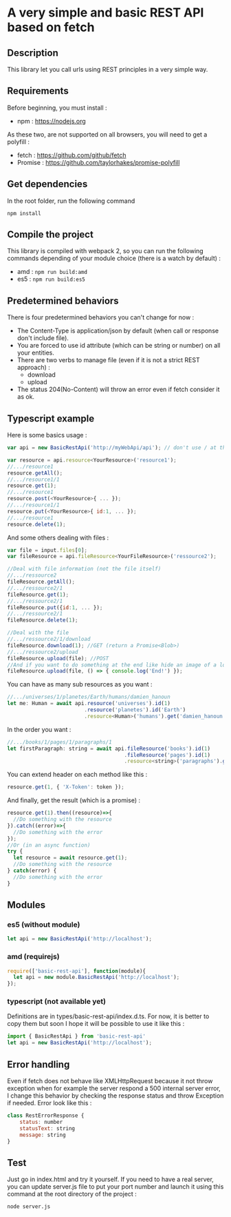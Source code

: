 # A very simple and basic REST API based on fetch

## Description
This library let you call urls using REST principles in a very simple way.

## Requirements
Before beginning, you must install :
* npm : https://nodejs.org

As these two, are not supported on all browsers, you will need to get a polyfill :
* fetch : https://github.com/github/fetch
* Promise : https://github.com/taylorhakes/promise-polyfill

## Get dependencies
In the root folder, run the following command
```
npm install
```

## Compile the project
This library is compiled with webpack 2, so you can run the following commands depending of your module choice (there is a watch by default) :
* amd : `npm run build:amd`
* es5 : `npm run build:es5`

## Predetermined behaviors
There is four predetermined behaviors you can't change for now :
* The Content-Type is application/json by default (when call or response don't include file).
* You are forced to use id attribute (which can be string or number) on all your entities.
* There are two verbs to manage file (even if it is not a strict REST approach) :
  * download
  * upload
* The status 204(No-Content) will throw an error even if fetch consider it as ok.

## Typescript example
Here is some basics usage :
```javascript
var api = new BasicRestApi('http://myWebApi/api'); // don't use / at the end

var resource = api.resource<YourResource>('resource1');
//.../resource1
resource.getAll();     
//.../resource1/1
resource.get(1);
//.../resource1
resource.post(<YourResource>{ ... });
//.../resource1/1
resource.put(<YourResource>{ id:1, ... });
//.../resource1
resource.delete(1);
```

And some others dealing with files :
```javascript
var file = input.files[0];
var fileResource = api.fileResource<YourFileResource>('ressource2');

//Deal with file information (not the file itself)
//.../ressource2
fileResource.getAll();
//.../ressource2/1
fileResource.get(1);
//.../ressource2/1
fileResource.put({id:1, ... });
//.../ressource2/1
fileResource.delete(1);

//Deal with the file
//.../ressource2/1/download
fileResource.download(1); //GET (return a Promise<Blob>)
//.../ressource2/upload
fileResource.upload(file); //POST
//And if you want to do something at the end like hide an image of a loader in both case success and error
fileResource.upload(file, () => { console.log('End!') });
```

You can have as many sub resources as you want :
```javascript
//.../universes/1/planetes/Earth/humans/damien_hanoun
let me: Human = await api.resource('universes').id(1)
                         .resource('planetes').id('Earth')
                         .resource<Human>('humans').get('damien_hanoun');
```

In the order you want :
```javascript
//.../books/1/pages/1/paragraphs/1
let firstParagraph: string = await api.fileResource('books').id(1)
                                      .fileResource('pages').id(1)
                                      .resource<string>('paragraphs').get(1);
```

You can extend header on each method like this :
```javascript
resource.get(1, { 'X-Token': token });
```

And finally, get the result (which is a promise) :
```javascript
resource.get(1).then((resource)=>{
  //Do something with the resource
}).catch((error)=>{
  //Do something with the error
});
//Or (in an async function)
try {
  let resource = await resource.get(1);
  //Do something with the resource
} catch(error) {
  //Do something with the error
}
```

## Modules

### es5 (without module)
```javascript
let api = new BasicRestApi('http://localhost');
```

### amd (requirejs)
 ```javascript
 require(['basic-rest-api'], function(module){
   let api = new module.BasicRestApi('http://localhost');
 });
 ```

### typescript (not available yet)
Definitions are in types/basic-rest-api/index.d.ts.
For now, it is better to copy them but soon I hope it will be possible to use it like this :
```javascript
import { BasicRestApi } from 'basic-rest-api'
let api = new BasicRestApi('http://localhost');
```

## Error handling
Even if fetch does not behave like XMLHttpRequest because it not throw exception when for example the server respond a 500 internal server error, I change this behavior by checking the response status and throw Exception if needed.
Error look like this :
```javascript
class RestErrorResponse {
	status: number
	statusText: string
	message: string
}
```

## Test
Just go in index.html and try it yourself.
If you need to have a real server, you can update server.js file to put your port number and launch it using this command at the root directory of the project :
```
node server.js
```
